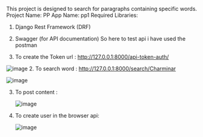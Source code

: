 This project is designed to search for paragraphs containing specific words.
Project Name: PP
App Name: pp1
Required Libraries:
  1. Django Rest Framework (DRF)
  2. Swagger (for API documentation)
So here to test api i have used the postman

1. To create the Token
   url : http://127.0.0.1:8000/api-token-auth/
   
  ![image](https://github.com/dharani752/final/assets/113048068/f55bf588-7126-489c-9395-de29d20c9c93)
2. To search word : http://127.0.0.1:8000/search/Charminar

![image](https://github.com/dharani752/final/assets/113048068/00c2c6f0-3a20-4832-9069-22e1c02f9098)

3. To post content :

   ![image](https://github.com/dharani752/final/assets/113048068/b2213b74-71cf-4fab-9554-6c9fdc5c6ee3)
4. To create user  in the  browser api:

   ![image](https://github.com/dharani752/final/assets/113048068/0e62bd03-5b39-4c62-8926-023a336439f7)
  

